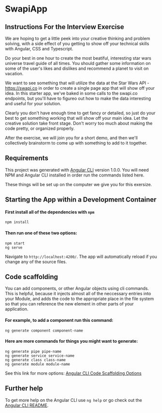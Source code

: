 # SwapiApp

## Instructions For the Interview Exercise

We are hoping to get a little peek into your creative thinking and problem solving, with a side effect of you getting to show off your technical skills with Angular, CSS and Typescript. 

Do your best in one hour to create the most beatiful, interesting star wars universe travel guide of all times. You should gather some information on some of the user's likes and dislikes and recommend a planet to visit on vacation. 

We want to see something that will utilize the data at the Star Wars API - https://swapi.co in order to create a single page app that will show off your idea.  In this starter app, we've baked in some calls to the swapi.co endpoints, but you'll have to figureo out how to make the data interesting and useful for your solution. 

Clearly you don't have enough time to get fancy or detailed, so just do your best to get something working that will show off your main idea. Let the creative solution take front stage. Don't worry too much about making the code pretty, or organized properly.  

After the exercise, we will join you for a short demo, and then we'll collectively brainstorm to come up with something to add to it together. 

## Requirements

This project was generated with [Angular CLI](https://github.com/angular/angular-cli) version 1.0.0.  You will need NPM and Angular CLI installed in order run the commands listed here. 

These things will be set up on the computer we give you for this exersize. 

## Starting the App within a Development Container

#### First install all of the dependencies with `npm`
```
npm install
```

#### Then run one of these two options: 
```
npm start
ng serve 
```
Navigate to `http://localhost:4200/`. The app will automatically reload if you change any of the source files.

## Code scaffolding

You can add components, or other Angular objects using cli commands. This is helpful, because it injects almost all of the neccessary entries into your Module, and adds the code to the appropriate place in the file system so that you can reference the new element in other parts of your application. 

#### For example, to add a component run this command: 
  ```
  ng generate component component-name
  ``` 
  
#### Here are more commands for things you might want to generate:  
  ```ng generate directive directive-name
  ng generate pipe pipe-name
  ng generate service service-name
  ng generate class class-name
  ng generate module module-name
  ```
  
  See this link for more options: [Angular CLI Code Scaffolding Options](https://github.com/angular/angular-cli#generating-components-directives-pipes-and-services)

## Further help

To get more help on the Angular CLI use `ng help` or go check out the [Angular CLI README](https://github.com/angular/angular-cli/blob/master/README.md).
